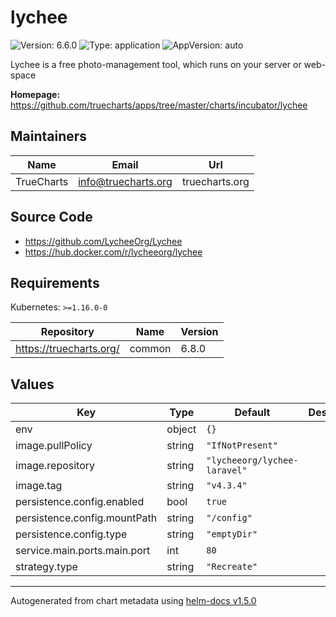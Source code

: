 # lychee

![Version: 6.6.0](https://img.shields.io/badge/Version-6.6.0-informational?style=flat-square) ![Type: application](https://img.shields.io/badge/Type-application-informational?style=flat-square) ![AppVersion: auto](https://img.shields.io/badge/AppVersion-auto-informational?style=flat-square)

Lychee is a free photo-management tool, which runs on your server or web-space

**Homepage:** <https://github.com/truecharts/apps/tree/master/charts/incubator/lychee>

## Maintainers

| Name | Email | Url |
| ---- | ------ | --- |
| TrueCharts | info@truecharts.org | truecharts.org |

## Source Code

* <https://github.com/LycheeOrg/Lychee>
* <https://hub.docker.com/r/lycheeorg/lychee>

## Requirements

Kubernetes: `>=1.16.0-0`

| Repository | Name | Version |
|------------|------|---------|
| https://truecharts.org/ | common | 6.8.0 |

## Values

| Key | Type | Default | Description |
|-----|------|---------|-------------|
| env | object | `{}` |  |
| image.pullPolicy | string | `"IfNotPresent"` |  |
| image.repository | string | `"lycheeorg/lychee-laravel"` |  |
| image.tag | string | `"v4.3.4"` |  |
| persistence.config.enabled | bool | `true` |  |
| persistence.config.mountPath | string | `"/config"` |  |
| persistence.config.type | string | `"emptyDir"` |  |
| service.main.ports.main.port | int | `80` |  |
| strategy.type | string | `"Recreate"` |  |

----------------------------------------------
Autogenerated from chart metadata using [helm-docs v1.5.0](https://github.com/norwoodj/helm-docs/releases/v1.5.0)
